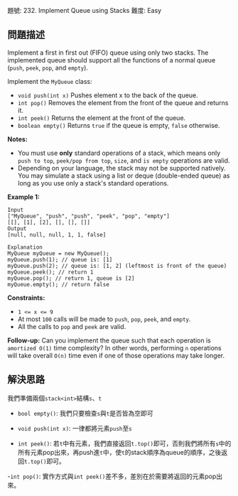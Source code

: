 題號: 232. Implement Queue using Stacks
難度: Easy

## 問題描述
Implement a first in first out (FIFO) queue using only two stacks. The implemented queue should support all the functions of a normal queue (`push`, `peek`, `pop`, and `empty`).

Implement the `MyQueue` class:

- `void push(int x)` Pushes element x to the back of the queue.
- `int pop()` Removes the element from the front of the queue and returns it.
- `int peek()` Returns the element at the front of the queue.
- `boolean empty()` Returns `true` if the queue is empty, `false` otherwise.

**Notes:**

- You must use **only** standard operations of a stack, which means only `push to top`, `peek/pop from top`, `size`, and `is empty` operations are valid.
- Depending on your language, the stack may not be supported natively. You may simulate a stack using a list or deque (double-ended queue) as long as you use only a stack's standard operations.

**Example 1:**
```
Input
["MyQueue", "push", "push", "peek", "pop", "empty"]
[[], [1], [2], [], [], []]
Output
[null, null, null, 1, 1, false]

Explanation
MyQueue myQueue = new MyQueue();
myQueue.push(1); // queue is: [1]
myQueue.push(2); // queue is: [1, 2] (leftmost is front of the queue)
myQueue.peek(); // return 1
myQueue.pop(); // return 1, queue is [2]
myQueue.empty(); // return false
```

**Constraints:**

- `1 <= x <= 9`
- At most `100` calls will be made to `push`, `pop`, `peek`, and `empty`.
- All the calls to `pop` and `peek` are valid.

**Follow-up:** Can you implement the queue such that each operation is `amortized O(1)` time complexity? In other words, performing `n` operations will take overall `O(n)` time even if one of those operations may take longer.

## 解決思路
我們準備兩個`stack<int>`結構`s`、`t`

- `bool empty()`: 我們只要檢查`s`與`t`是否皆為空即可

- `void push(int x)`: 一律都將元素`push`至`s`

- `int peek()`: 若`t`中有元素，我們直接返回`t.top()`即可，否則我們將所有`s`中的所有元素pop出來，再push進`t`中，使`t`的stack順序為queue的順序，之後返回`t.top()`即可。

-`int pop()`: 實作方式與`int peek()`差不多，差別在於需要將返回的元素pop出來。

